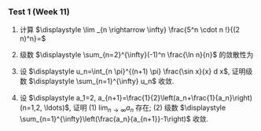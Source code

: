 ### Test 1 (Week 11)

1. 计算 $\displaystyle \lim _{n \rightarrow \infty} \frac{5^n \cdot n !}{(2 n)^n}=$





2. 级数 $\displaystyle \sum_{n=2}^{\infty}(-1)^n \frac{\ln n}{n}$ 的敛散性为







3. 设 $\displaystyle u_n=\int_{n \pi}^{(n+1) \pi} \frac{\sin x}{x} d x$, 证明级数 $\displaystyle \sum_{n=1}^{\infty} u_n$ 收敛.









4. 设 $\displaystyle a_1=2, a_{n+1}=\frac{1}{2}\left(a_n+\frac{1}{a_n}\right)(n=1,2, \ldots)$, 证明
   (1) $\displaystyle \lim _{n \rightarrow \infty} a_n$ 存在;
   (2) 级数 $\displaystyle \sum_{n=1}^{\infty}\left(\frac{a_n}{a_{n+1}}-1\right)$ 收敛.
